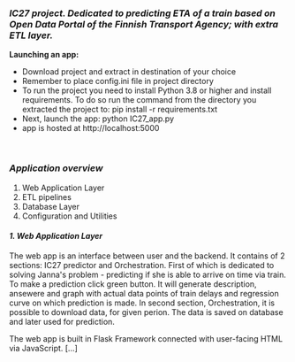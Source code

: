 <h3><i>IC27 project. Dedicated to predicting ETA of a train based on Open Data Portal of the Finnish Transport Agency; with extra ETL layer.</i></h3>

<b>Launching an app:</b>
<ul>
<li>Download project and extract in destination of your choice</li>
<li>Remember to place config.ini file in project directory</li>
<li>To run the project you need to install Python 3.8 or higher and install requirements. To do so run the command from the directory you extracted the project to: pip install -r requirements.txt</li>
<li>Next, launch the app: python IC27_app.py</li>
<li>app is hosted at http://localhost:5000</li>
</ul>
</br>
<h3><i>Application overview</i></h3>
<ol>
  <li>Web Application Layer</li>
  <li>ETL pipelines</li>
  <li>Database Layer</li>
  <li>Configuration and Utilities</li>
</ol>

<h4><i>1. Web Application Layer</i></h4>
<p>The web app is an interface between user and the backend. It contains of 2 sections: IC27 predictor and Orchestration. First of which is dedicated to solving Janna's problem - predicting if she is able to arrive on time via train. To make a prediction click green button. It will generate description, ansewere and graph with actual data points of train delays and regression curve on which prediction is made. In second section, Orchestration, it is possible to download data, for given perion. The data is saved on database and later used for prediction.</p>
<p>The web app is built in Flask Framework connected with user-facing HTML via JavaScript. [...]</p>
